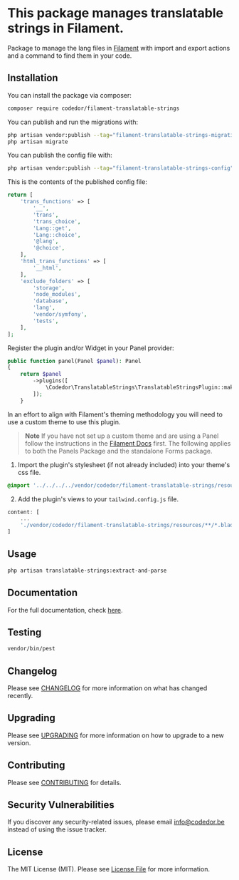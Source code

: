 # This package manages translatable strings in Filament.

Package to manage the lang files in [Filament](https://filamentphp.com/) with import and export actions and a command to find them in your code.

## Installation

You can install the package via composer:

```bash
composer require codedor/filament-translatable-strings
```

You can publish and run the migrations with:

```bash
php artisan vendor:publish --tag="filament-translatable-strings-migrations"
php artisan migrate
```

You can publish the config file with:

```bash
php artisan vendor:publish --tag="filament-translatable-strings-config"
```

This is the contents of the published config file:

```php
return [
    'trans_functions' => [
        '__',
        'trans',
        'trans_choice',
        'Lang::get',
        'Lang::choice',
        '@lang',
        '@choice',
    ],
    'html_trans_functions' => [
        '__html',
    ],
    'exclude_folders' => [
        'storage',
        'node_modules',
        'database',
        'lang',
        'vendor/symfony',
        'tests',
    ],
];
```

Register the plugin and/or Widget in your Panel provider:

```php
public function panel(Panel $panel): Panel
{
    return $panel
        ->plugins([
            \Codedor\TranslatableStrings\TranslatableStringsPlugin::make(),
        ]);
    }
```

In an effort to align with Filament's theming methodology you will need to use a custom theme to use this plugin.

> **Note**
> If you have not set up a custom theme and are using a Panel follow the instructions in the [Filament Docs](https://filamentphp.com/docs/3.x/panels/themes#creating-a-custom-theme) first. The following applies to both the Panels Package and the standalone Forms package.

1. Import the plugin's stylesheet (if not already included) into your theme's css file.

```css
@import '../../../../vendor/codedor/filament-translatable-strings/resources/css/plugin.css';
```

2. Add the plugin's views to your `tailwind.config.js` file.

```js
content: [
    ...
    './vendor/codedor/filament-translatable-strings/resources/**/*.blade.php',
]
```

## Usage

```bash
php artisan translatable-strings:extract-and-parse
```

## Documentation

For the full documentation, check [here](./docs/index.md).

## Testing

```bash
vendor/bin/pest
```

## Changelog

Please see [CHANGELOG](CHANGELOG.md) for more information on what has changed recently.

## Upgrading

Please see [UPGRADING](UPGRADING.md) for more information on how to upgrade to a new version.

## Contributing

Please see [CONTRIBUTING](CONTRIBUTING.md) for details.

## Security Vulnerabilities

If you discover any security-related issues, please email info@codedor.be instead of using the issue tracker.

## License

The MIT License (MIT). Please see [License File](LICENSE.md) for more information.
